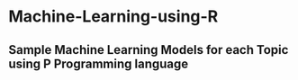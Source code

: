 # Machine-Learning-using-R
## Sample Machine Learning Models for each Topic using P Programming language
